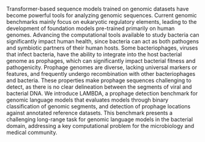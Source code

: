 Transformer-based sequence models trained on genomic datasets have become powerful tools for analyzing genomic sequences. Current genomic benchmarks mainly focus on eukaryotic regulatory elements, leading to the development of foundation models pre-trained primarily on human genomes. Advancing the computational tools available to study bacteria can significantly impact human health, since bacteria can act as both pathogens and symbiotic partners of their human hosts. Some bacteriophages, viruses that infect bacteria, have the ability to integrate into the host bacterial genome as prophages, which can significantly impact bacterial fitness and pathogenicity. Prophage genomes are diverse, lacking universal markers or features, and frequently undergo recombination with other bacteriophages and bacteria. These properties make prophage sequences challenging to detect, as there is no clear delineation between the segments of viral and bacterial DNA. We introduce LAMBDA, a prophage detection benchmark for genomic language models that evaluates models through binary classification of genomic segments, and detection of prophage locations against annotated reference datasets. This benchmark presents a challenging long-range task for genomic language models in the bacterial domain, addressing a key computational problem for the microbiology and medical community.
